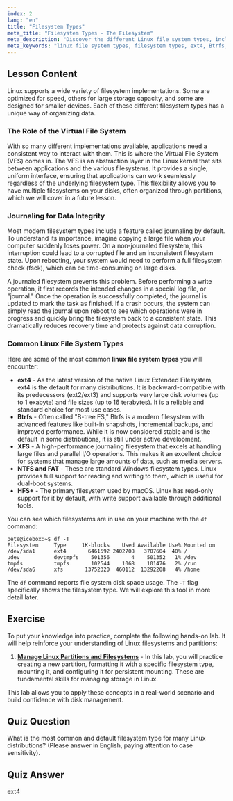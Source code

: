 ```yaml
---
index: 2
lang: "en"
title: "Filesystem Types"
meta_title: "Filesystem Types - The Filesystem"
meta_description: "Discover the different Linux file system types, including ext4, Btrfs, and XFS. This guide explains key concepts like journaling and the Virtual File System (VFS), helping you understand the various filesystem types available for Linux."
meta_keywords: "linux file system types, filesystem types, ext4, Btrfs, XFS, journaling, VFS, linux tutorial"
---
```


## Lesson Content

Linux supports a wide variety of filesystem implementations. Some are optimized for speed, others for large storage capacity, and some are designed for smaller devices. Each of these different filesystem types has a unique way of organizing data.

### The Role of the Virtual File System

With so many different implementations available, applications need a consistent way to interact with them. This is where the Virtual File System (VFS) comes in. The VFS is an abstraction layer in the Linux kernel that sits between applications and the various filesystems. It provides a single, uniform interface, ensuring that applications can work seamlessly regardless of the underlying filesystem type. This flexibility allows you to have multiple filesystems on your disks, often organized through partitions, which we will cover in a future lesson.

### Journaling for Data Integrity

Most modern filesystem types include a feature called journaling by default. To understand its importance, imagine copying a large file when your computer suddenly loses power. On a non-journaled filesystem, this interruption could lead to a corrupted file and an inconsistent filesystem state. Upon rebooting, your system would need to perform a full filesystem check (fsck), which can be time-consuming on large disks.

A journaled filesystem prevents this problem. Before performing a write operation, it first records the intended changes in a special log file, or "journal." Once the operation is successfully completed, the journal is updated to mark the task as finished. If a crash occurs, the system can simply read the journal upon reboot to see which operations were in progress and quickly bring the filesystem back to a consistent state. This dramatically reduces recovery time and protects against data corruption.

### Common Linux File System Types

Here are some of the most common **linux file system types** you will encounter:

- **ext4** - As the latest version of the native Linux Extended Filesystem, ext4 is the default for many distributions. It is backward-compatible with its predecessors (ext2/ext3) and supports very large disk volumes (up to 1 exabyte) and file sizes (up to 16 terabytes). It is a reliable and standard choice for most use cases.
- **Btrfs** - Often called "B-tree FS," Btrfs is a modern filesystem with advanced features like built-in snapshots, incremental backups, and improved performance. While it is now considered stable and is the default in some distributions, it is still under active development.
- **XFS** - A high-performance journaling filesystem that excels at handling large files and parallel I/O operations. This makes it an excellent choice for systems that manage large amounts of data, such as media servers.
- **NTFS and FAT** - These are standard Windows filesystem types. Linux provides full support for reading and writing to them, which is useful for dual-boot systems.
- **HFS+** - The primary filesystem used by macOS. Linux has read-only support for it by default, with write support available through additional tools.

You can see which filesystems are in use on your machine with the `df` command:

```plaintext
pete@icebox:~$ df -T
Filesystem     Type     1K-blocks    Used Available Use% Mounted on
/dev/sda1      ext4       6461592 2402708   3707604  40% /
udev           devtmpfs    501356       4    501352   1% /dev
tmpfs          tmpfs       102544    1068    101476   2% /run
/dev/sda6      xfs       13752320  460112  13292208   4% /home
```

The `df` command reports file system disk space usage. The `-T` flag specifically shows the filesystem type. We will explore this tool in more detail later.

## Exercise

To put your knowledge into practice, complete the following hands-on lab. It will help reinforce your understanding of Linux filesystems and partitions:

1. **[Manage Linux Partitions and Filesystems](https://labex.io/labs/comptia-manage-linux-partitions-and-filesystems-590845)** - In this lab, you will practice creating a new partition, formatting it with a specific filesystem type, mounting it, and configuring it for persistent mounting. These are fundamental skills for managing storage in Linux.

This lab allows you to apply these concepts in a real-world scenario and build confidence with disk management.

## Quiz Question

What is the most common and default filesystem type for many Linux distributions? (Please answer in English, paying attention to case sensitivity).

## Quiz Answer

ext4
